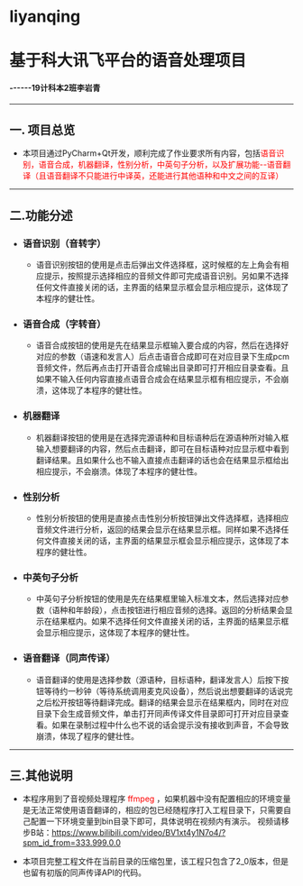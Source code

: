 # liyanqing
# 基于科大讯飞平台的语音处理项目

#### ------19计科本2班李岩青

----------------------

## 一. 项目总览

* 本项目通过PyCharm+Qt开发，顺利完成了作业要求所有内容，包括<font color=red>语音识别，语音合成，机器翻译，性别分析，中英句子分析，以及扩展功能--语音翻译（且语音翻译不只能进行中译英，还能进行其他语种和中文之间的互译）</font>

-----------------------------

## 二.功能分述

* ### 语音识别（音转字）

  * 语音识别按钮的使用是点击后弹出文件选择框，这时候框的左上角会有相应提示，按照提示选择相应的音频文件即可完成语音识别。另如果不选择任何文件直接关闭的话，主界面的结果显示框会显示相应提示，这体现了本程序的健壮性。

* ### 语音合成（字转音）

  * 语音合成按钮的使用是先在结果显示框输入要合成的内容，然后在选择好对应的参数（语速和发言人）后点击语音合成即可在对应目录下生成pcm音频文件，然后再点击打开语音合成输出目录即可打开相应目录查看。且如果不输入任何内容直接点语音合成会在结果显示框有相应提示，不会崩溃，这体现了本程序的健壮性。

* ### 机器翻译

  * 机器翻译按钮的使用是在选择完源语种和目标语种后在源语种所对输入框输入想要翻译的内容，然后点击翻译，即可在目标语种对应显示框中看到翻译结果。且如果什么也不输入直接点击翻译的话也会在结果显示框给出相应提示，不会崩溃。体现了本程序的健壮性。

* ### 性别分析

  * 性别分析按钮的使用是直接点击性别分析按钮弹出文件选择框，选择相应音频文件进行分析，返回的结果会显示在结果显示框。同样如果不选择任何文件直接关闭的话，主界面的结果显示框会显示相应提示，这体现了本程序的健壮性。

* ### 中英句子分析

  * 中英句子分析按钮的使用是先在结果框里输入标准文本，然后选择对应参数（语种和年龄段），点击按钮进行相应音频的选择。返回的分析结果会显示在结果框内。如果不选择任何文件直接关闭的话，主界面的结果显示框会显示相应提示，这体现了本程序的健壮性。

* ### 语音翻译（同声传译）

  * 语音翻译的使用是选择参数（源语种，目标语种，翻译发言人）后按下按钮等待约一秒钟（等待系统调用麦克风设备），然后说出想要翻译的话说完之后松开按钮等待翻译完成。翻译的结果会显示在结果框内，同时在对应目录下会生成音频文件，单击打开同声传译文件目录即可打开对应目录查看。如果在录制过程中什么也不说的话会提示没有接收到声音，不会导致崩溃，体现了程序的健壮性。

----------------------

## 三.其他说明

* 本程序用到了音视频处理程序 <font color=red>ffmpeg</font> ，如果机器中没有配置相应的环境变量是无法正常使用语音翻译的，相应的包已经随程序打入工程目录下，只需要自己配置一下环境变量到bin目录下即可，具体说明在视频内有演示。
视频请移步B站：https://www.bilibili.com/video/BV1xt4y1N7o4/?spm_id_from=333.999.0.0


* 本项目完整工程文件在当前目录的压缩包里，该工程只包含了2_0版本，但是也留有初版的同声传译API的代码。

